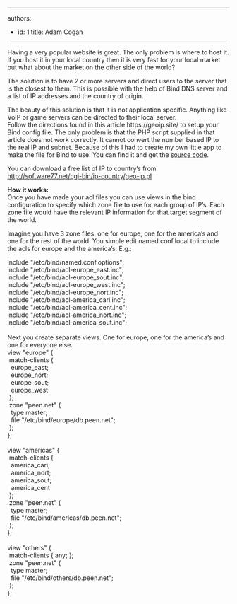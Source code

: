 

---
authors:
  - id: 1
    title: Adam Cogan
---




<span class='intro'> ​​​​Having a very popular website is great. The only problem is where to host it. If you host it in your local country then it is very fast for your local market but what about the market on the other side of the world?<br> </span>

<p>The solution is to have 2 or more servers and direct users to the server that is the closest to them. This is possible with the help of Bind DNS server and a list of IP addresses and the country of origin.</p><p>The beauty of this solution is that it is not application specific. Anything like VoIP or game servers can be directed to their local server.<br>Follow the directions found in this article https&#58;//geoip.site/ to setup your Bind config file. The only problem is that the PHP script supplied in that article does not work correctly. It cannot convert the number based IP to the real IP and subnet. Because of this I had to create my own little app to make the file for Bind to use. You can find it and get the <a href="/Documents/IpToCountryConverter.zip"> source code</a>.</p><p>You can download a free list of IP to country’s from <a href="http&#58;//software77.net/geo-ip/"> http&#58;//software77.net/cgi-bin/ip-country/geo-ip.pl</a></p><p>
                    <strong>How it works&#58;<br>
                    </strong>Once you have made your acl files you can use views in the bind configuration to specify which zone file to use for each group of IP’s. Each zone file would have the relevant IP information for that target segment of the world.</p><p>Imagine you have 3 zone files&#58; one for europe, one for the america’s and one for the rest of the world. You simple edit named.conf.local to include the acls for europe and the america’s. E.g.&#58;</p><dl class="code"><dt> include &quot;/etc/bind/named.conf.options&quot;; <br>include &quot;/etc/bind/acl-europe_east.inc&quot;; <br>include &quot;/etc/bind/acl-europe_sout.inc&quot;; <br>include &quot;/etc/bind/acl-europe_west.inc&quot;; <br>include &quot;/etc/bind/acl-europe_nort.inc&quot;; <br>include &quot;/etc/bind/acl-america_cari.inc&quot;; <br>include &quot;/etc/bind/acl-america_cent.inc&quot;; <br>include &quot;/etc/bind/acl-america_nort.inc&quot;; <br>include &quot;/etc/bind/acl-america_sout.inc&quot;; <br>    <br>Next you create separate views. One for europe, one for the america’s and one for everyone else. <br>view &quot;europe&quot; &#123; <br>&#160;match-clients &#123; <br>&#160;&#160;europe_east; <br>&#160;&#160;europe_nort; <br>&#160;&#160;europe_sout; <br>&#160;&#160;europe_west <br>&#160;&#125;; <br>&#160;zone &quot;peen.net&quot; &#123; <br>&#160;&#160;type master; <br>&#160;&#160;file &quot;/etc/bind/europe/db.peen.net&quot;; <br>&#160;&#125;; <br>&#125;; <br>
                        <br>view &quot;americas&quot; &#123; <br>&#160;match-clients &#123; <br>&#160;&#160;america_cari; <br>&#160;&#160;america_nort; <br>&#160;&#160;america_sout; <br>&#160;&#160;america_cent <br>&#160;&#125;; <br>&#160;zone &quot;peen.net&quot; &#123; <br>&#160;&#160;type master; <br>&#160;&#160;file &quot;/etc/bind/americas/db.peen.net&quot;; <br>&#160;&#125;; <br>&#125;; <br>
                        <br>view &quot;others&quot; &#123; <br>&#160;match-clients &#123; any; &#125;; <br>&#160;zone &quot;peen.net&quot; &#123; <br>&#160;&#160;type master; <br>&#160;&#160;file &quot;/etc/bind/others/db.peen.net&quot;; <br>&#160;&#125;; <br>&#125;;</dt></dl>​


